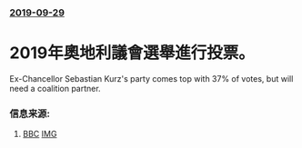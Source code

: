 ### [2019-09-29](/news/2019/09/29/index.md)

##### 
# 2019年奧地利議會選舉進行投票。 

Ex-Chancellor Sebastian Kurz's party comes top with 37% of votes, but will need a coalition partner.


### 信息来源:

1. [BBC](https://www.bbc.com/news/world-europe-49867930) [IMG](https://ichef.bbci.co.uk/news/1024/branded_news/132C4/production/_109023587_hi056928681.jpg)
